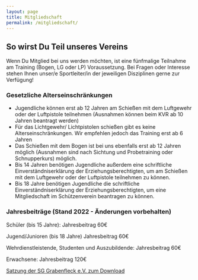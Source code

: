 ```yaml
---
layout: page
title: Mitgliedschaft
permalink: /mitgliedschaft/
---
```

## So wirst Du Teil unseres Vereins

Wenn Du Mitglied bei uns werden möchten, ist eine fünfmalige Teilnahme am Training (Bogen, LG oder LP) Voraussetzung. Bei Fragen oder Interesse stehen Ihnen unser/e Sportleiter/in der jeweiligen Disziplinen gerne zur Verfügung!

### Gesetzliche Alterseinschränkungen

* Jugendliche können erst ab 12 Jahren am Schießen mit dem Luftgewehr oder der Luftpistole teilnehmen (Ausnahmen können beim KVR ab 10 Jahren beantragt werden)
* Für das Lichtgewehr/ Lichtpistolen schießen gibt es keine Alterseinschränkungen. Wir empfehlen jedoch das Training erst ab 6 Jahren 
* Das Schießen mit dem Bogen ist bei uns ebenfalls erst ab 12 Jahren möglich (Ausnahmen sind nach Sichtung und Probetraining oder Schnupperkurs) möglich.
* Bis 14 Jahren benötigen Jugendliche außerdem eine schriftliche Einverständniserklärung der Erziehungsberechtigten, um am Schießen mit dem Luftgewehr oder der Luftpistole teilnehmen zu können.
* Bis 18 Jahre benötigen Jugendliche die schriftliche Einverständniserklärung der Erziehungsberechtigten, um eine Mitgliedschaft im Schützenverein beantragen zu können.

### Jahresbeiträge (Stand 2022 - Änderungen vorbehalten)

Schüler (bis 15 Jahre):  Jahresbeitrag 60€

Jugend/Junioren (bis 18 Jahre) Jahresbeitrag 60€

Wehrdienstleistende, Studenten und Auszubildende: Jahresbeitrag 60€

Erwachsene: Jahresbeitrag 120€

[Satzung der SG Grabenfleck e.V. zum Download](/images/uploads/satzung_sggrabenfleck.pdf)